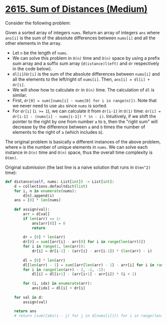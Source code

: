 # [2615. Sum of Distances (Medium)](https://leetcode.com/problems/sum-of-distances/)

Consider the following problem:

Given a sorted array of integers `nums`. Return an array of integers `ans` where `ans[i]` is the sum of the absolute differences between `nums[i]` and all the other elements in the array.

- Let `n` be the length of `nums`. 
- We can solve this problem in `O(n)` time and `O(n)` space by using a prefix sum array and a suffix sum array (`d(istance)l(eft)` and `dr` respectively in the code below). 
- `dl[i]`/`dr[i]` is the sum of the absolute differences between `nums[i]` and all the elements to the left/right of `nums[i]`. Then, `ans[i] = dl[i] + dr[i]`.
- We will show how to calculate `dr` in `O(n)` time. The calculation of `dl` is similar.
- First, `dr[0] = sum([nums[i] - nums[0] for i in range(n)])`. Note that we never need to use `abs` since `nums` is sorted.
- For `dr[i]` (`i >= 1`), we can calculate it from `dr[i-1]` in `O(1)` time: `dr[i] = dr[i-1] - (nums[i] - nums[i-1]) * (n - i)`. Intuitively, if we shift the pointer to the right by one from number `a` to `b`, then the "right sum" will decrease by the difference between `a` and `b` times the number of elements to the right of `a` (which includes `b`).


The original problem is basically `m` different instances of the above problem, where `m` is the number of unique elements in `nums`. We can solve each instance in `O(n)` time and `O(n)` space, thus the overall time complexity is `O(mn)`.

Original submission (the last line is a naive solution that runs in `O(mn^2)` time):

```python
def distance(self, nums: List[int]) -> List[int]:
    d = collections.defaultdict(list)
    for i, n in enumerate(nums):
        d[n].append(i)
    ans = [0] * len(nums)
    
    def assign(val):
        arr = d[val]
        if len(arr) == 1:
            ans[arr[0]] = 0
            return
        
        dr = [0] * len(arr)
        dr[0] = sum([arr[i] - arr[0] for i in range(len(arr))])
        for i in range(1, len(arr)):
            dr[i] = dr[i-1] - (arr[i] - arr[i-1]) * (len(arr) - i)
        
        dl = [0] * len(arr)
        dl[len(arr) - 1] = sum([arr[len(arr) - 1] - arr[i] for i in range(len(arr) - 1)])
        for i in range(len(arr) - 2, -1, -1):
            dl[i] = dl[i+1] - (arr[i+1] - arr[i]) * (i + 1)
            
        for (i, idx) in enumerate(arr):
            ans[idx] = dl[i] + dr[i]
        
    for val in d:
        assign(val)
        
    return ans
    # return [sum([abs(i - j) for j in d[nums[i]]]) for i in range(len(nums))]
```
